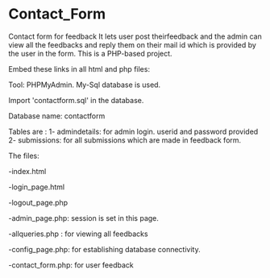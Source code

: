 # Contact_Form
Contact form for feedback
It lets user post theirfeedback and the admin can view all the feedbacks and reply them on their mail id which is provided by the user in the form.
This is a PHP-based project.


Embed these links in all html and php files:
   <link rel="stylesheet" href="https://maxcdn.bootstrapcdn.com/bootstrap/3.3.7/css/bootstrap.min.css">
  <script src="https://ajax.googleapis.com/ajax/libs/jquery/3.2.0/jquery.min.js"></script>
  <script src="https://maxcdn.bootstrapcdn.com/bootstrap/3.3.7/js/bootstrap.min.js"></script>


Tool: PHPMyAdmin.
My-Sql database is used.


Import 'contactform.sql' in the database.


Database name: contactform


Tables are :
1- admindetails: for admin login. userid and password provided
2- submissions: for all submissions which are made in feedback form.


The files: 

-index.html

-login_page.html

-logout_page.php

-admin_page.php: session is set in this page.

-allqueries.php : for viewing all feedbacks

-config_page.php: for establishing database connectivity.

-contact_form.php: for user feedback







